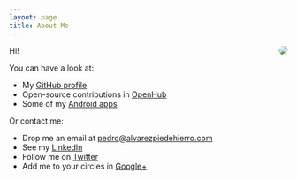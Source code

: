 ```yaml
---
layout: page
title: About Me
---
```


<img align="right" style="border-radius:400px" src="https://avatars2.githubusercontent.com/u/1928801?v=3&s=180">

Hi!

You can have a look at:

* My [GitHub profile](https://github.com/palvarez89)
* Open-source contributions in [OpenHub](https://www.openhub.net/accounts/palvarez89)
* Some of my [Android apps](https://play.google.com/store/search?q=pub:PALVAREZSOFT)

Or contact me:

* Drop me an email at [pedro@alvarezpiedehierro.com](mailto:pedro@alvarezpiedehierro.com)
* See my [LinkedIn](http://www.linkedin.com/in/pedroalvarezpiedehierro)
* Follow me on [Twitter](https://twitter.com/palvarez1989)
* Add me to your circles in [Google+](https://plus.google.com/+PedroAlvarezPiedehierro)
